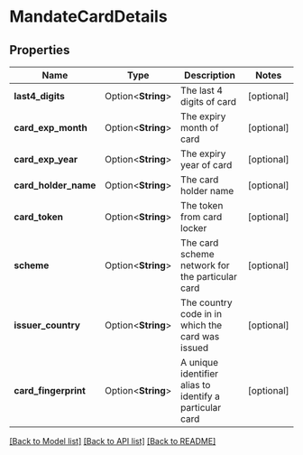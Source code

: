 # MandateCardDetails

## Properties

Name | Type | Description | Notes
------------ | ------------- | ------------- | -------------
**last4_digits** | Option<**String**> | The last 4 digits of card | [optional]
**card_exp_month** | Option<**String**> | The expiry month of card | [optional]
**card_exp_year** | Option<**String**> | The expiry year of card | [optional]
**card_holder_name** | Option<**String**> | The card holder name | [optional]
**card_token** | Option<**String**> | The token from card locker | [optional]
**scheme** | Option<**String**> | The card scheme network for the particular card | [optional]
**issuer_country** | Option<**String**> | The country code in in which the card was issued | [optional]
**card_fingerprint** | Option<**String**> | A unique identifier alias to identify a particular card | [optional]

[[Back to Model list]](../README.md#documentation-for-models) [[Back to API list]](../README.md#documentation-for-api-endpoints) [[Back to README]](../README.md)


